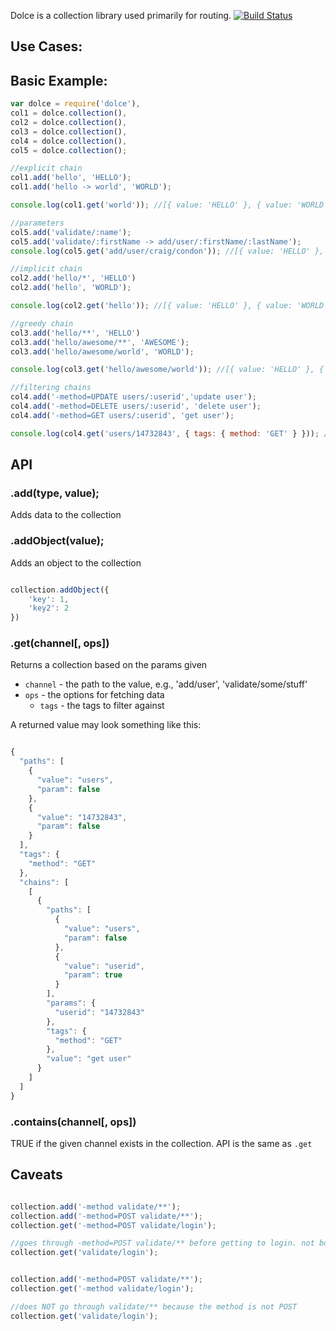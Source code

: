 
Dolce is a collection library used primarily for routing.  [![Build Status](https://secure.travis-ci.org/crcn/dolce.png)](https://secure.travis-ci.org/crcn/dolce)

## Use Cases:




## Basic Example:

```javascript
var dolce = require('dolce'),
col1 = dolce.collection(),
col2 = dolce.collection(),
col3 = dolce.collection(),
col4 = dolce.collection(),
col5 = dolce.collection();

//explicit chain
col1.add('hello', 'HELLO');
col1.add('hello -> world', 'WORLD');

console.log(col1.get('world')); //[{ value: 'HELLO' }, { value: 'WORLD' }]

//parameters
col5.add('validate/:name');
col5.add('validate/:firstName -> add/user/:firstName/:lastName');
console.log(col5.get('add/user/craig/condon')); //[{ value: 'HELLO' }, { value: 'WORLD' }]

//implicit chain
col2.add('hello/*', 'HELLO')
col2.add('hello', 'WORLD');

console.log(col2.get('hello')); //[{ value: 'HELLO' }, { value: 'WORLD' } ]

//greedy chain
col3.add('hello/**', 'HELLO')
col3.add('hello/awesome/**', 'AWESOME');
col3.add('hello/awesome/world', 'WORLD');

console.log(col3.get('hello/awesome/world')); //[{ value: 'HELLO' }, { value: 'AWESOME' }, { value: 'WORLD' } ]

//filtering chains
col4.add('-method=UPDATE users/:userid','update user');
col4.add('-method=DELETE users/:userid', 'delete user');
col4.add('-method=GET users/:userid', 'get user');

console.log(col4.get('users/14732843', { tags: { method: 'GET' } })); //[{ tags: { method: 'GET' }, value: 'get user' }];
```

## API

### .add(type, value);

Adds data to the collection


### .addObject(value);

Adds an object to the collection

```javascript

collection.addObject({
	'key': 1,
	'key2': 2
})
```

### .get(channel[, ops])

Returns a collection based on the params given

- `channel` - the path to the value, e.g., 'add/user', 'validate/some/stuff'
- `ops` - the options for fetching data
	- `tags` - the tags to filter against

A returned value may look something like this:

```javascript

{
  "paths": [
    {
      "value": "users",
      "param": false
    },
    {
      "value": "14732843",
      "param": false
    }
  ],
  "tags": {
    "method": "GET"
  },
  "chains": [
    [
      {
        "paths": [
          {
            "value": "users",
            "param": false
          },
          {
            "value": "userid",
            "param": true
          }
        ],
        "params": {
          "userid": "14732843"
        },
        "tags": {
          "method": "GET"
        },
        "value": "get user"
      }
    ]
  ]
}

```

### .contains(channel[, ops])

TRUE if the given channel exists in the collection. API is the same as `.get`


## Caveats

```javascript

collection.add('-method validate/**');
collection.add('-method=POST validate/**');
collection.get('-method=POST validate/login');

//goes through -method=POST validate/** before getting to login. not both 
collection.get('validate/login'); 


collection.add('-method=POST validate/**');
collection.get('-method validate/login');

//does NOT go through validate/** because the method is not POST
collection.get('validate/login'); 


```




